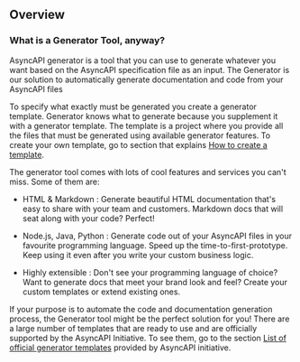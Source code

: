 ## Overview

### What is a Generator Tool, anyway?

AsyncAPI generator is a tool that you can use to generate whatever you want based on the AsyncAPI specification file as an input. The Generator is our solution to automatically generate documentation and code from your AsyncAPI files

To specify what exactly must be generated you create a generator template. Generator knows what to generate because you supplement it with a generator template. The template is a project where you provide all the files that must be generated using available generator features. To create your own template, go to section that explains [How to create a template](https://github.com/pratik2315/generator/blob/gsod1-pratik/docs/tutorials/how-to-create-a-template.md).

The generator tool comes with lots of cool features and services you can't miss. Some of them are:
- HTML & Markdown : Generate beautiful HTML documentation that's easy to share with your team and customers. Markdown docs that will seat along with your code? Perfect!

- Node.js, Java, Python : Generate code out of your AsyncAPI files in your favourite programming language. Speed up the time-to-first-prototype. Keep using it even after you write your custom business logic.

- Highly extensible : Don't see your programming language of choice? Want to generate docs that meet your brand look and feel? Create your custom templates or extend existing ones.

If your purpose is to automate the code and documentation generation process, the Generator tool might be the perfect solution for you! There are a large number of templates that are ready to use and are officially supported by the AsyncAPI Initiative. To see them, go to the section [List of official generator templates]() provided by AsyncAPI initiative.

